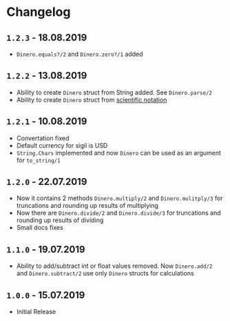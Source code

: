 # Changelog
## `1.2.3` - 18.08.2019
 - `Dinero.equals?/2` and `Dinero.zero?/1` added
## `1.2.2` - 13.08.2019
 - Ability to create `Dinero` struct from String added. See `Dinero.parse/2`
 - Ability to create `Dinero` struct from [scientific notation](https://en.wikipedia.org/wiki/Scientific_notation)
## `1.2.1` - 10.08.2019
 - Convertation fixed
 - Default currency for sigil is USD
 - `String.Chars` implemented and now `Dinero` can be used as an argument for `to_string/1`
## `1.2.0` - 22.07.2019
 - Now it contains 2 methods `Dinero.multiply/2` and `Dinero.mulitply/3` for truncations and rounding up results of multiplying
 - Now there are `Dinero.divide/2` and `Dinero.divide/3` for truncations and rounding up results of dividing
 - Small docs fixes

## `1.1.0` - 19.07.2019
- Ability to add/subtract int or float values removed. Now `Dinero.add/2` and `Dinero.subtract/2` use only `Dinero` structs for calculations

## `1.0.0` - 15.07.2019
- Initial Release
